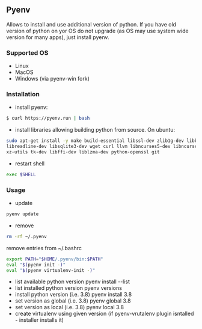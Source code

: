 ## Pyenv
Allows to install and use additional version of python.
If you have old version of python on yor OS do not upgrade (as OS may use system wide version for many apps), just install pyenv. 

### Supported OS
* Linux
* MacOS
* Windows (via pyenv-win fork)

### Installation
* install pyenv:
```bash
$ curl https://pyenv.run | bash
```
* install libraries allowing building python from source. On ubuntu:
```bash
sudo apt-get install -y make build-essential libssl-dev zlib1g-dev libbz2-dev \
libreadline-dev libsqlite3-dev wget curl llvm libncurses5-dev libncursesw5-dev \
xz-utils tk-dev libffi-dev liblzma-dev python-openssl git
``` 
* restart shell
```bash
exec $SHELL
```
### Usage
* update
```bash
pyenv update
```
* remove
```bash
rm -rf ~/.pyenv
```
remove entries from ~/.bashrc
```bash
export PATH="$HOME/.pyenv/bin:$PATH"
eval "$(pyenv init -)"
eval "$(pyenv virtualenv-init -)"
```
* list available python version
pyenv install --list
* list installed python version
pyenv versions
* install python version (i.e. 3.8)
pyenv install 3.8
* set version as global (i.e. 3.8)
pyenv global 3.8
* set version as local (i.e. 3.8)
pyenv local 3.8
* create virtualenv using given version (if pyenv-vrutalenv plugin isntalled - installer installs it) 

<!--stackedit_data:
eyJoaXN0b3J5IjpbLTc1Mzc4NTY1MCwtMTUzNjUzODcwOSwtMT
QyMjgwODk0NCwtMTQzNDE0NTU4MF19
-->